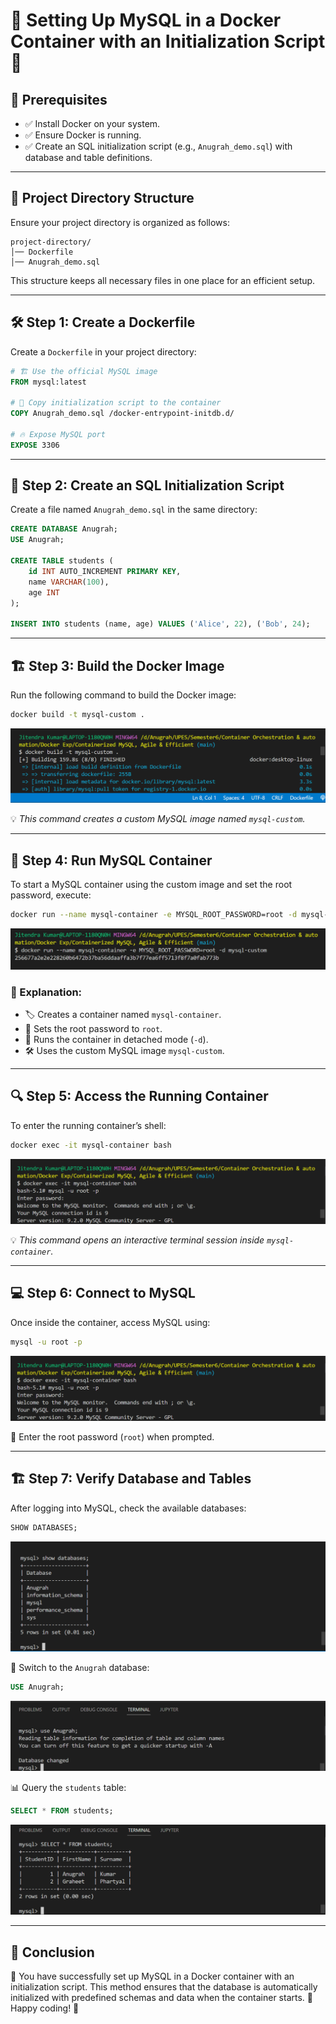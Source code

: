 # 🐬 Setting Up MySQL in a Docker Container with an Initialization Script 🚀

## 📌 Prerequisites
- ✅ Install Docker on your system.
- ✅ Ensure Docker is running.
- ✅ Create an SQL initialization script (e.g., `Anugrah_demo.sql`) with database and table definitions.

---

## 📂 Project Directory Structure
Ensure your project directory is organized as follows:

```
project-directory/
│── Dockerfile
│── Anugrah_demo.sql
```

This structure keeps all necessary files in one place for an efficient setup.

---

## 🛠 Step 1: Create a Dockerfile
Create a `Dockerfile` in your project directory:

```dockerfile
# 🏗 Use the official MySQL image
FROM mysql:latest

# 📂 Copy initialization script to the container
COPY Anugrah_demo.sql /docker-entrypoint-initdb.d/

# 🔥 Expose MySQL port
EXPOSE 3306
```

---

## 📜 Step 2: Create an SQL Initialization Script
Create a file named `Anugrah_demo.sql` in the same directory:

```sql
CREATE DATABASE Anugrah;
USE Anugrah;

CREATE TABLE students (
    id INT AUTO_INCREMENT PRIMARY KEY,
    name VARCHAR(100),
    age INT
);

INSERT INTO students (name, age) VALUES ('Alice', 22), ('Bob', 24);
```

---

## 🏗 Step 3: Build the Docker Image
Run the following command to build the Docker image:

```sh
docker build -t mysql-custom .
```
![Example Image](https://github.com/Anugrah2334/Docker/blob/main/Containerized%20MySQL%2C%20Agile%20%26%20Efficient/Screenshot1.png)

💡 *This command creates a custom MySQL image named `mysql-custom`.*

---

## 🚀 Step 4: Run MySQL Container
To start a MySQL container using the custom image and set the root password, execute:

```sh
docker run --name mysql-container -e MYSQL_ROOT_PASSWORD=root -d mysql-custom
```
![Example Image](https://github.com/Anugrah2334/Docker/blob/main/Containerized%20MySQL%2C%20Agile%20%26%20Efficient/Screenshot2.png)

### 🧐 Explanation:
- 🏷 Creates a container named `mysql-container`.
- 🔐 Sets the root password to `root`.
- 🏃 Runs the container in detached mode (`-d`).
- 🛠 Uses the custom MySQL image `mysql-custom`.

---

## 🔍 Step 5: Access the Running Container
To enter the running container’s shell:

```sh
docker exec -it mysql-container bash
```
![Example Image](https://github.com/Anugrah2334/Docker/blob/main/Containerized%20MySQL%2C%20Agile%20%26%20Efficient/Screenshot3.png)

💡 *This command opens an interactive terminal session inside `mysql-container`.*

---

## 💻 Step 6: Connect to MySQL
Once inside the container, access MySQL using:

```sh
mysql -u root -p
```
![Example Image](https://github.com/Anugrah2334/Docker/blob/main/Containerized%20MySQL%2C%20Agile%20%26%20Efficient/Screenshot3.png)

🔑 Enter the root password (`root`) when prompted.

---

## 🏗 Step 7: Verify Database and Tables
After logging into MySQL, check the available databases:

```sql
SHOW DATABASES;
```
![Example Image](https://github.com/Anugrah2334/Docker/blob/main/Containerized%20MySQL%2C%20Agile%20%26%20Efficient/Screenshot4.png)

🔄 Switch to the `Anugrah` database:

```sql
USE Anugrah;
```
![Example Image](https://github.com/Anugrah2334/Docker/blob/main/Containerized%20MySQL%2C%20Agile%20%26%20Efficient/Screenshot5.png)

📊 Query the `students` table:

```sql
SELECT * FROM students;
```
![Example Image](https://github.com/Anugrah2334/Docker/blob/main/Containerized%20MySQL%2C%20Agile%20%26%20Efficient/Screenshot6.png)

---

## 🎉 Conclusion
🎯 You have successfully set up MySQL in a Docker container with an initialization script. This method ensures that the database is automatically initialized with predefined schemas and data when the container starts. 🚀 Happy coding! 🎨
